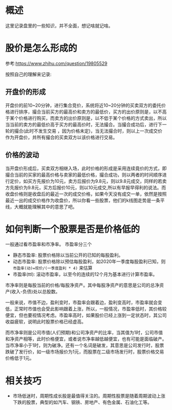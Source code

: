 概述
====

这里记录盘里的一些知识，并不全面，想记啥就记啥。

股价是怎么形成的
================

参考:<https://www.zhihu.com/question/19805529>

按照自己的理解来记录:

开盘价的形成
------------

开盘价的前10\~20分钟，进行集合竞价，系统将近10\~20分钟的买卖双方的委托价格进行排序，撮合当前买方的最高价和卖方的最低价，买方的出价原则是，以不高于某个价格进行购买，而卖方的出价原则是，以不低于某个价格的方式卖出，所以当当前的卖方的最低价高于买方的最高价时，无法撮合。当撮合成功后，进行下一轮的撮合(此时不发生交易
，因为价格未定)，当无法撮合时，则以上一次成交价作为开盘价，并所有撮合的买卖双方以该价格进行交易。

价格的波动
----------

当开盘价形成后，买卖双方相继入场，此时价格的形成是采用连续竟价的方式，即撮合当前的买家的最高价格与卖家的最低价格，撮合成功，则以两者的时间顺序进行定价，如买方先报价为10元，卖方后报价为9.8元，则以9.8元成交，同样的若卖方先报价为9.8元，买方后报价10元，则以10元成交,所以有早报早得利的说法。而收盘价格则是收盘后的最近一次的成交价格，如果今天没有成交一单，依然是按照最近一出的成交价格作为收盘价，所以你看一些股票，他们的k线图走势是一条平线，大概就能理解其中的意思了吧。

如何判断一个股票是否是价格低的
==============================

一般通过看市盈率和市净率。 市盈率分三个

-   静态市盈率: 股票价格除以当前公开的已知的每股盈利。
-   动态市盈率: 股票价格除以预估每股盈利，如2020年一季度每股盈利已知，则
    `市盈率(动)=现价/(一季度盈利 * 4)` 来估算
-   市盈率(ttl): 滚动市盈率，以至今的连续的12个月为基本进行计算市盈率。

市净率则是每股当前的价格/每股净资产。其中每股净资产的意思是公司的总净资产(收入-负债)处以总股数。

一般来说，市值不边，盈利变时，市盈率会跟着边，盈利变高时，市盈率就会变低，正常时市值也会受此影响跟着上涨，所以，一般情况，市盈率低时，其价格较便宜，但也要视情况考虑。市盈率高时，如果股价已经上涨到一定状态时，其公司收益疲软，说明此时股票价格已经虚高。

而市净率则是公司市值(人们预期)和公司净资产的比率，当其值为1时，公司市值和净资产相等，此时价格便宜，或者说市净率越低越便宜，也有可能是面临破产。当市净率小于1时，则为破净。还有一个名词是破发，其意思是公司发行时，股票跌破了发行价，如一级市场报价为1元，而股票在二级市场发行时，股票价格交易价格低于1元。

相关技巧
========

-   市场低迷时，周期性成长股是最值得关注的。周期性股票是随着周期波动上涨下跌的股票，典型的如汽车、钢铁、房地产、有色金属、石油化工等。
